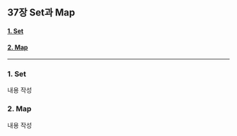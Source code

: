 ## 37장 Set과 Map

#### [1. Set](#1.-Set)
#### [2. Map](#2.-Map)

***

### 1. Set

내용 작성

### 2. Map

내용 작성
